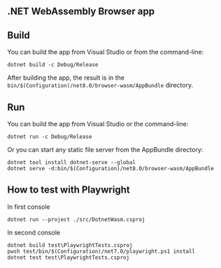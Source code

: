 ## .NET WebAssembly Browser app

## Build

You can build the app from Visual Studio or from the command-line:

```
dotnet build -c Debug/Release
```

After building the app, the result is in the `bin/$(Configuration)/net8.0/browser-wasm/AppBundle` directory.

## Run

You can build the app from Visual Studio or the command-line:

```
dotnet run -c Debug/Release
```

Or you can start any static file server from the AppBundle directory:

```
dotnet tool install dotnet-serve --global
dotnet serve -d:bin/$(Configuration)/net8.0/browser-wasm/AppBundle
```

## How to test with Playwright
In first console
```
dotnet run --project ./src/DotnetWasm.csproj
```
In second console
```
dotnet build test\PlaywrightTests.csproj
pwsh test/bin/$(Configuration)/net7.0/playwright.ps1 install
dotnet test test\PlaywrightTests.csproj
```
